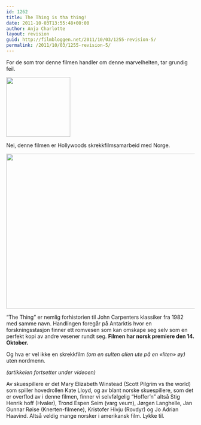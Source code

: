 ```yaml
---
id: 1262
title: The Thing is tha thing!
date: 2011-10-03T13:55:48+00:00
author: Anja Charlotte
layout: revision
guid: http://filmbloggen.net/2011/10/03/1255-revision-5/
permalink: /2011/10/03/1255-revision-5/
---
```

For de som tror denne filmen handler om denne marvelhelten, tar grundig feil.

<a href="http://filmbloggen.net/?attachment_id=1254" rel="attachment wp-att-1254"><img class="alignnone size-medium wp-image-1254" src="http://filmbloggen.net/wp-content/uploads//2011/10/the-thing-300x280.gif" alt="" width="171" height="159" /></a>

Nei, denne filmen er Hollywoods skrekkfilmsamarbeid med Norge.

<a href="http://filmbloggen.net/?attachment_id=1253" rel="attachment wp-att-1253"><img class="alignnone size-large wp-image-1253" src="http://filmbloggen.net/wp-content/uploads//2011/10/ovbttgr2-620x413.jpg" alt="" width="620" height="413" /></a>

“The Thing” er nemlig forhistorien til John Carpenters klassiker fra 1982 med samme navn. Handlingen foregår på Antarktis hvor en forskningsstasjon finner ett romvesen som kan omskape seg selv som en perfekt kopi av andre vesener rundt seg. **Filmen har norsk premiere den 14. Oktober.**

Og hva er vel ikke en skrekkfilm _(om en sulten alien ute på en &laquo;liten&raquo; øy)_ uten nordmenn.

_(artikkelen fortsetter under videoen)_

<span class='embed-youtube' style='text-align:center; display: block;'></span>

Av skuespillere er det Mary Elizabeth Winstead (Scott Pilgrim vs the world) som spiller hovedrollen Kate Lloyd, og av blant norske skuespillere, som det er overflod av i denne filmen, finner vi selvfølgelig “Hoffer’n” altså Stig Henrik hoff (Hvaler), Trond Espen Seim (varg veum), Jørgen Langhelle, Jan Gunnar Røise (Knerten-filmene), Kristofer Hivju (Rovdyr) og Jo Adrian Haavind. Altså veldig mange norsker i amerikansk film. Lykke til.